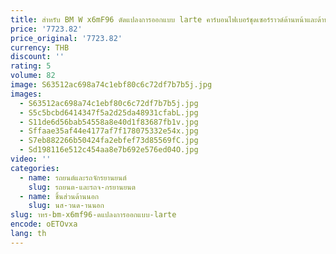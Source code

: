 ```yaml
---
title: สําหรับ BM W x6mF96 ดัดแปลงการออกแบบ larte คาร์บอนไฟเบอร์ชุดเซอร์ราวด์ด้านหน้าและด้านหลัง lip tail hood
price: '7723.82'
price_original: '7723.82'
currency: THB
discount: ''
rating: 5
volume: 82
image: S63512ac698a74c1ebf80c6c72df7b7b5j.jpg
images:
  - S63512ac698a74c1ebf80c6c72df7b7b5j.jpg
  - S5c5bcbd6414347f5a2d25da48931cfabL.jpg
  - S11de6d56bab54558a8e40d1f83687fb1v.jpg
  - Sffaae35af44e4177af7f178075332e54x.jpg
  - S7eb882266b50424fa2ebfef73d85569fC.jpg
  - Sd198116e512c454aa8e7b692e576ed04O.jpg
video: ''
categories:
  - name: รถยนต์และรถจักรยานยนต์
    slug: รถยนต-และรถจ-กรยานยนต
  - name: ชิ้นส่วนด้านนอก
    slug: นส-วนด-านนอก
slug: าหร-bm-x6mf96-ดแปลงการออกแบบ-larte
encode: oETOvxa
lang: th
---
```

  